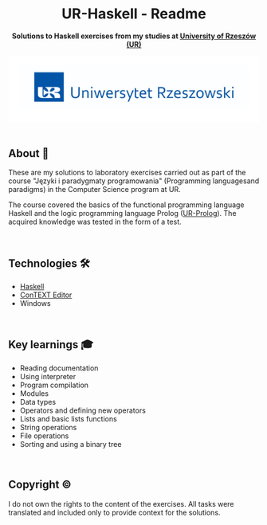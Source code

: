 <h1 align="center">UR-Haskell - Readme</h1>
<p align="center">
  <strong>
    Solutions to Haskell exercises from my studies at <a href="https://www.ur.edu.pl/pl/kolegia/kolegium-nauk-przyrodniczych">University of Rzeszów (UR)</a>
  </strong>
</p>
<div align="center">
  <a href="https://www.ur.edu.pl/pl/kolegia/kolegium-nauk-przyrodniczych">
    <img src="for_readme/ur_banner.jpg">
  </a>
</div>

<br>

<!--
## Table of Contents
- [About](#about)
- [Technologies](#technologies)
- [Key learnings](#key-learnings)
- [Copyright](#copyright)

<br>-->

## About :dart:
These are my solutions to laboratory exercises carried out as part of the course "Języki i paradygmaty programowania" (Programming languages ​​and paradigms) in the Computer Science program at UR. 

The course covered the basics of the functional programming language Haskell and the logic programming language Prolog ([UR-Prolog](https://github.com/Pasek108/UR-Prolog)). The acquired knowledge was tested in the form of a test.

<br>

## Technologies :hammer_and_wrench:
- [Haskell](https://www.haskell.org)
- [ConTEXT Editor](https://www.contexteditor.org)
- Windows

<br>

## Key learnings :mortar_board:
- Reading documentation
- Using interpreter
- Program compilation
- Modules
- Data types
- Operators and defining new operators 
- Lists and basic lists functions
- String operations
- File operations
- Sorting and using a binary tree

<br>

## Copyright :copyright:
I do not own the rights to the content of the exercises. All tasks were translated and included only to provide context for the solutions.
